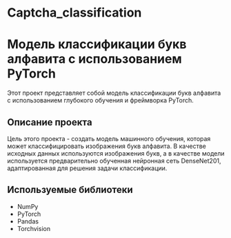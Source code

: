 # Captcha_classification
# Модель классификации букв алфавита с использованием PyTorch

Этот проект представляет собой модель классификации букв алфавита с использованием глубокого обучения и фреймворка PyTorch.

## Описание проекта

Цель этого проекта - создать модель машинного обучения, которая может классифицировать изображения букв алфавита. В качестве исходных данных используются изображения букв, а в качестве модели используется предварительно обученная нейронная сеть DenseNet201, адаптированная для решения задачи классификации.

## Используемые библиотеки

- NumPy
- PyTorch
- Pandas
- Torchvision
